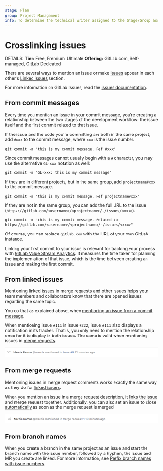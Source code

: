```yaml
---
stage: Plan
group: Project Management
info: To determine the technical writer assigned to the Stage/Group associated with this page, see https://handbook.gitlab.com/handbook/product/ux/technical-writing/#assignments
---
```


# Crosslinking issues

DETAILS:
**Tier:** Free, Premium, Ultimate
**Offering:** GitLab.com, Self-managed, GitLab Dedicated

There are several ways to mention an issue or make [issues](index.md) appear in each other's
[Linked issues](related_issues.md) section.

For more information on GitLab Issues, read the [issues documentation](index.md).

## From commit messages

Every time you mention an issue in your commit message, you're creating
a relationship between the two stages of the development workflow: the
issue itself and the first commit related to that issue.

If the issue and the code you're committing are both in the same project,
add `#xxx` to the commit message, where `xxx` is the issue number.

```shell
git commit -m "this is my commit message. Ref #xxx"
```

Since commit messages cannot usually begin with a `#` character, you may use
the alternative `GL-xxx` notation as well:

```shell
git commit -m "GL-xxx: this is my commit message"
```

If they are in different projects, but in the same group,
add `projectname#xxx` to the commit message.

```shell
git commit -m "this is my commit message. Ref projectname#xxx"
```

If they are not in the same group, you can add the full URL to the issue
(`https://gitlab.com/<username>/<projectname>/-/issues/<xxx>`).

```shell
git commit -m "this is my commit message. Related to https://gitlab.com/<username>/<projectname>/-/issues/<xxx>"
```

Of course, you can replace `gitlab.com` with the URL of your own GitLab instance.

Linking your first commit to your issue is relevant
for tracking your process with [GitLab Value Stream Analytics](https://about.gitlab.com/solutions/value-stream-management/).
It measures the time taken for planning the implementation of that issue,
which is the time between creating an issue and making the first commit.

## From linked issues

Mentioning linked issues in merge requests and other issues helps your team members and
collaborators know that there are opened issues regarding the same topic.

You do that as explained above, when [mentioning an issue from a commit message](#from-commit-messages).

When mentioning issue `#111` in issue `#222`, issue `#111` also displays a notification
in its tracker. That is, you only need to mention the relationship once for it to
display in both issues. The same is valid when mentioning issues in [merge requests](#from-merge-requests).

![issue mentioned in issue](img/mention_in_issue.png)

## From merge requests

Mentioning issues in merge request comments works exactly the same way as
they do for [linked issues](#from-linked-issues).

When you mention an issue in a merge request description, it
[links the issue and merge request together](#from-linked-issues). Additionally,
you can also [set an issue to close automatically](managing_issues.md#closing-issues-automatically)
as soon as the merge request is merged.

![issue mentioned in MR](img/mention_in_merge_request.png)

## From branch names

When you create a branch in the same project as an issue and start the branch name with the issue
number, followed by a hyphen, the issue and MR you create are linked.
For more information, see
[Prefix branch names with issue numbers](../repository/branches/index.md#prefix-branch-names-with-issue-numbers).
